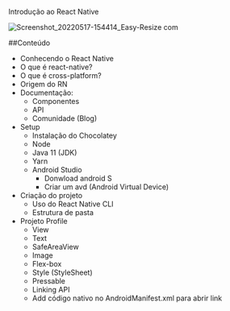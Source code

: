 Introdução ao React Native

![Screenshot_20220517-154414_Easy-Resize com](https://user-images.githubusercontent.com/54116971/168892090-e206b2df-8a8c-4ad9-9d01-e6fb2ff2863c.jpg)

##Conteúdo
- Conhecendo o React Native
 - O que é react-native?
 - O que é cross-platform?
 - Origem do RN
- Documentação:
  - Componentes
  - API
  - Comunidade (Blog)
- Setup
  - Instalação do Chocolatey
  - Node
  - Java 11 (JDK)
  - Yarn
  - Android Studio
    - Donwload android S
    - Criar um avd (Android Virtual Device)
- Criação do projeto
  - Uso do React Native CLI
  - Estrutura de pasta
- Projeto Profile
  - View
  - Text
  - SafeAreaView
  - Image
  - Flex-box
  - Style (StyleSheet)
  - Pressable
  - Linking API
  - Add código nativo no AndroidManifest.xml para abrir link
